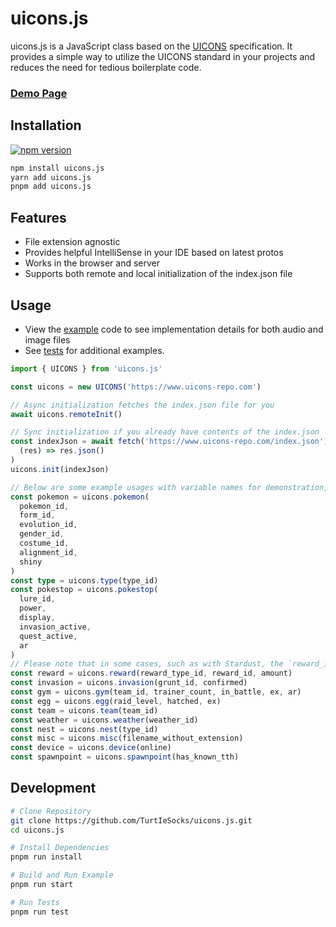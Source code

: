 # uicons.js

uicons.js is a JavaScript class based on the [UICONS](https://github.com/UIcons/UIcons) specification. It provides a simple way to utilize the UICONS standard in your projects and reduces the need for tedious boilerplate code.

### [Demo Page](https://turtiesocks.github.io/uicons.js/)

## Installation

[![npm version](https://badge.fury.io/js/uicons.js.svg)](https://badge.fury.io/js/uicons.js)

```bash
npm install uicons.js
yarn add uicons.js
pnpm add uicons.js
```

## Features

- File extension agnostic
- Provides helpful IntelliSense in your IDE based on latest protos
- Works in the browser and server
- Supports both remote and local initialization of the index.json file

## Usage

- View the [example](./example/) code to see implementation details for both audio and image files
- See [tests](./src/uicons.test.ts) for additional examples.

```typescript
import { UICONS } from 'uicons.js'

const uicons = new UICONS('https://www.uicons-repo.com')

// Async initialization fetches the index.json file for you
await uicons.remoteInit()

// Sync initialization if you already have contents of the index.json
const indexJson = await fetch('https://www.uicons-repo.com/index.json').then(
  (res) => res.json()
)
uicons.init(indexJson)

// Below are some example usages with variable names for demonstration, see intellisense in your IDE for type information
const pokemon = uicons.pokemon(
  pokemon_id,
  form_id,
  evolution_id,
  gender_id,
  costume_id,
  alignment_id,
  shiny
)
const type = uicons.type(type_id)
const pokestop = uicons.pokestop(
  lure_id,
  power,
  display,
  invasion_active,
  quest_active,
  ar
)
// Please note that in some cases, such as with Stardust, the `reward_id` is the `amount` of the reward
const reward = uicons.reward(reward_type_id, reward_id, amount)
const invasion = uicons.invasion(grunt_id, confirmed)
const gym = uicons.gym(team_id, trainer_count, in_battle, ex, ar)
const egg = uicons.egg(raid_level, hatched, ex)
const team = uicons.team(team_id)
const weather = uicons.weather(weather_id)
const nest = uicons.nest(type_id)
const misc = uicons.misc(filename_without_extension)
const device = uicons.device(online)
const spawnpoint = uicons.spawnpoint(has_known_tth)
```

## Development

```bash
# Clone Repository
git clone https://github.com/TurtIeSocks/uicons.js.git
cd uicons.js

# Install Dependencies
pnpm run install

# Build and Run Example
pnpm run start

# Run Tests
pnpm run test
```
